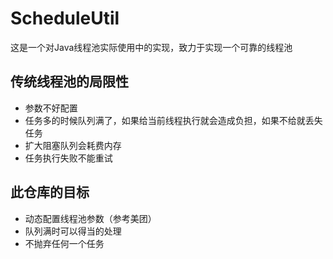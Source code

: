 # ScheduleUtil
这是一个对Java线程池实际使用中的实现，致力于实现一个可靠的线程池
## 传统线程池的局限性
+ 参数不好配置
+ 任务多的时候队列满了，如果给当前线程执行就会造成负担，如果不给就丢失任务
+ 扩大阻塞队列会耗费内存
+ 任务执行失败不能重试

## 此仓库的目标
+ 动态配置线程池参数（参考美团）
+ 队列满时可以得当的处理
+ 不抛弃任何一个任务

